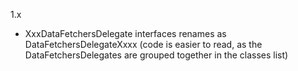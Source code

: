 

1.x

- XxxDataFetchersDelegate interfaces renames as DataFetchersDelegateXxxx (code is easier to read, as the DataFetchersDelegates are grouped together in the classes list) 